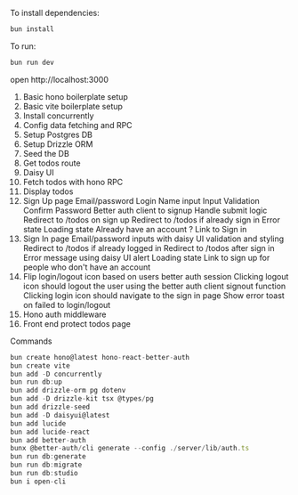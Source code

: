 To install dependencies:
```sh
bun install
```

To run:
```sh
bun run dev
```

open http://localhost:3000

1. Basic hono boilerplate setup
2. Basic vite boilerplate setup
3. Install concurrently
4. Config data fetching and RPC
5. Setup Postgres DB
6. Setup Drizzle ORM
7. Seed the DB
8. Get todos route
9. Daisy UI
10. Fetch todos with hono RPC
11. Display todos
12. Sign Up page
    Email/password Login
    Name input
    Input Validation
    Confirm Password
    Better auth client to signup
    Handle submit logic
    Redirect to /todos on sign up
    Redirect to /todos if already sign in
    Error state
    Loading state
    Already have an account ? Link to Sign in
13. Sign In page
    Email/password inputs with daisy UI validation and styling
    Redirect to /todos if already logged in
    Redirect to /todos after sign in
    Error message using daisy UI alert
    Loading state
    Link to sign up for people who don't have an account
14. Flip login/logout icon based on users better auth session
    Clicking logout icon should logout the user using the better auth client signout function
    Clicking login icon should navigate to the sign in page
    Show error toast on failed to login/logout
15. Hono auth middleware
16. Front end protect todos page

Commands

```js
bun create hono@latest hono-react-better-auth
bun create vite
bun add -D concurrently
bun run db:up
bun add drizzle-orm pg dotenv
bun add -D drizzle-kit tsx @types/pg
bun add drizzle-seed
bun add -D daisyui@latest
bun add lucide
bun add lucide-react
bun add better-auth
bunx @better-auth/cli generate --config ./server/lib/auth.ts
bun run db:generate
bun run db:migrate
bun run db:studio
bun i open-cli
```
